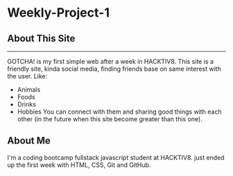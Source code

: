 # Weekly-Project-1
## About This Site
------------------
GOTCHA! is my first simple web after a week in HACKTIV8. This site is a friendly site, kinda social media, finding friends base on same interest with the user. Like:
* Animals
* Foods
* Drinks
* Hobbies
You can connect with them and sharing good things with each other (in the future when this site become greater than this one).

## About Me
I'm a coding bootcamp fullstack javascript student at HACKTIV8. just ended up the first week with HTML, CSS, Git and GitHub.

